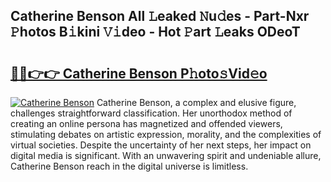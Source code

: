 ## Catherine Benson All 𝙻eaked 𝙽u𝚍es - Part-Nxr 𝙿hotos B𝚒kini 𝚅𝚒deo - Hot 𝙿art 𝙻eaks ODeoT

# <h2><a href="http://ld3j6v.urlbe.top/?page=Catherine+Benson">🔗🔗👉👉 Catherine Benson P𝚑oto𝚜Vid𝚎o</a></h2>

[![Catherine Benson](https://i.imgur.com/eBuTRDB.gif)](http://ld3j6v.urlbe.top/?page=Catherine+Benson)
Catherine Benson, a complex and elusive figure, challenges straightforward classification. Her unorthodox method of creating an online persona has magnetized and offended viewers, stimulating debates on artistic expression, morality, and the complexities of virtual societies. Despite the uncertainty of her next steps, her impact on digital media is significant. With an unwavering spirit and undeniable allure, Catherine Benson reach in the digital universe is limitless.
